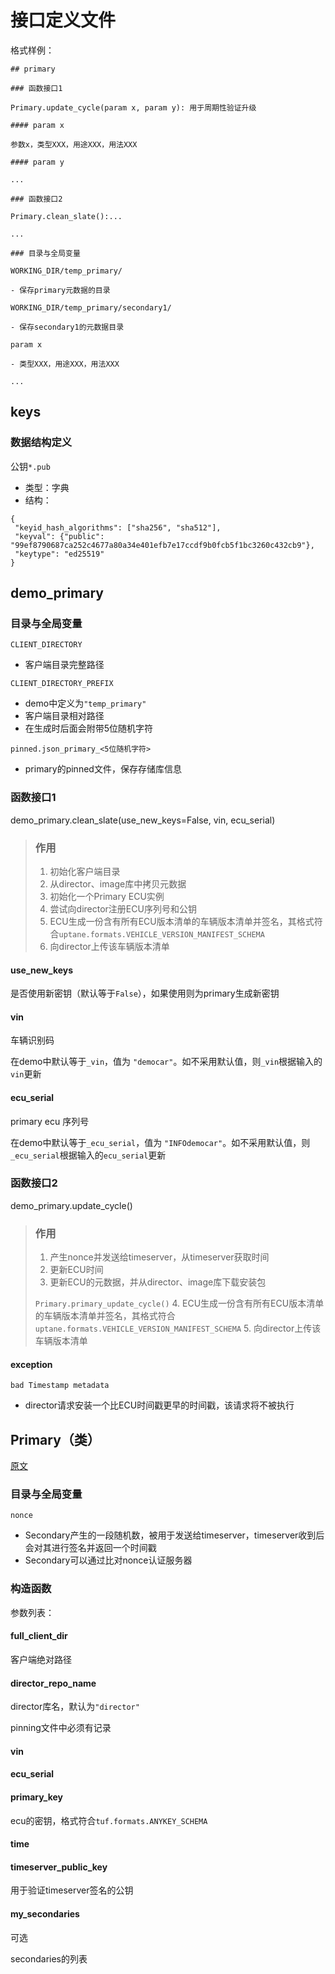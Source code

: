 # 接口定义文件

格式样例：
```
## primary

### 函数接口1

Primary.update_cycle(param x, param y): 用于周期性验证升级

#### param x

参数x，类型XXX，用途XXX，用法XXX

#### param y
 
...

### 函数接口2

Primary.clean_slate():...

...

### 目录与全局变量

WORKING_DIR/temp_primary/

- 保存primary元数据的目录

WORKING_DIR/temp_primary/secondary1/

- 保存secondary1的元数据目录

param x

- 类型XXX，用途XXX，用法XXX

...
```

## keys

### 数据结构定义

公钥`*.pub`

- 类型：字典
- 结构：

```
{
 "keyid_hash_algorithms": ["sha256", "sha512"],
 "keyval": {"public": "99ef8790687ca252c4677a80a34e401efb7e17ccdf9b0fcb5f1bc3260c432cb9"}, 
 "keytype": "ed25519"
}
```

## demo_primary

### 目录与全局变量

`CLIENT_DIRECTORY`

- 客户端目录完整路径

`CLIENT_DIRECTORY_PREFIX`

- demo中定义为`"temp_primary"`
- 客户端目录相对路径
- 在生成时后面会附带5位随机字符

`pinned.json_primary_<5位随机字符>`

- primary的pinned文件，保存存储库信息

### 函数接口1

demo_primary.clean_slate(use_new_keys=False, vin, ecu_serial)

> ### 作用
> 1. 初始化客户端目录
> 2. 从director、image库中拷贝元数据
> 3. 初始化一个Primary ECU实例
> 4. 尝试向director注册ECU序列号和公钥
> 5. ECU生成一份含有所有ECU版本清单的车辆版本清单并签名，其格式符合`uptane.formats.VEHICLE_VERSION_MANIFEST_SCHEMA`
> 6. 向director上传该车辆版本清单

#### use_new_keys

是否使用新密钥（默认等于`False`），如果使用则为primary生成新密钥

#### vin

车辆识别码

在demo中默认等于`_vin`，值为 `"democar"`。如不采用默认值，则`_vin`根据输入的`vin`更新

#### ecu_serial

primary ecu 序列号

在demo中默认等于`_ecu_serial`，值为 `"INFOdemocar"`。如不采用默认值，则`_ecu_serial`根据输入的`ecu_serial`更新

### 函数接口2

demo_primary.update_cycle()

> ### 作用
> 1. 产生nonce并发送给timeserver，从timeserver获取时间
> 2. 更新ECU时间
> 3. 更新ECU的元数据，并从director、image库下载安装包
> 
>   `Primary.primary_update_cycle()`
> 4. ECU生成一份含有所有ECU版本清单的车辆版本清单并签名，其格式符合`uptane.formats.VEHICLE_VERSION_MANIFEST_SCHEMA`
> 5. 向director上传该车辆版本清单

#### exception

`bad Timestamp metadata`

- director请求安装一个比ECU时间戳更早的时间戳，该请求将不被执行

## Primary（类）

[原文](./api-primary.md)

### 目录与全局变量

`nonce`

- Secondary产生的一段随机数，被用于发送给timeserver，timeserver收到后会对其进行签名并返回一个时间戳
- Secondary可以通过比对nonce认证服务器

### 构造函数

参数列表：

#### full_client_dir

客户端绝对路径

#### director_repo_name

director库名，默认为`"director"`

pinning文件中必须有记录
    
#### vin

#### ecu_serial

#### primary_key

ecu的密钥，格式符合`tuf.formats.ANYKEY_SCHEMA`

#### time

#### timeserver_public_key

用于验证timeserver签名的公钥

#### my_secondaries

可选

secondaries的列表
